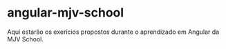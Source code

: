 # angular-mjv-school

Aqui estarão os exerícios propostos durante o aprendizado em Angular da MJV School.
